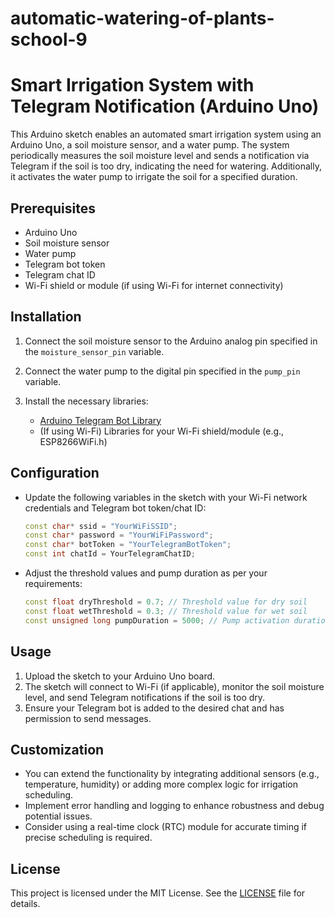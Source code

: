 # automatic-watering-of-plants-school-9
# Smart Irrigation System with Telegram Notification (Arduino Uno)

This Arduino sketch enables an automated smart irrigation system using an Arduino Uno, a soil moisture sensor, and a water pump. The system periodically measures the soil moisture level and sends a notification via Telegram if the soil is too dry, indicating the need for watering. Additionally, it activates the water pump to irrigate the soil for a specified duration.

## Prerequisites

- Arduino Uno
- Soil moisture sensor
- Water pump
- Telegram bot token
- Telegram chat ID
- Wi-Fi shield or module (if using Wi-Fi for internet connectivity)

## Installation

1. Connect the soil moisture sensor to the Arduino analog pin specified in the `moisture_sensor_pin` variable.
2. Connect the water pump to the digital pin specified in the `pump_pin` variable.
3. Install the necessary libraries:

   - [Arduino Telegram Bot Library](https://github.com/witnessmenow/Universal-Arduino-Telegram-Bot)
   - (If using Wi-Fi) Libraries for your Wi-Fi shield/module (e.g., ESP8266WiFi.h)

## Configuration

- Update the following variables in the sketch with your Wi-Fi network credentials and Telegram bot token/chat ID:

    ```cpp
    const char* ssid = "YourWiFiSSID";
    const char* password = "YourWiFiPassword";
    const char* botToken = "YourTelegramBotToken";
    const int chatId = YourTelegramChatID;
    ```

- Adjust the threshold values and pump duration as per your requirements:

    ```cpp
    const float dryThreshold = 0.7; // Threshold value for dry soil
    const float wetThreshold = 0.3; // Threshold value for wet soil
    const unsigned long pumpDuration = 5000; // Pump activation duration in milliseconds
    ```

## Usage

1. Upload the sketch to your Arduino Uno board.
2. The sketch will connect to Wi-Fi (if applicable), monitor the soil moisture level, and send Telegram notifications if the soil is too dry.
3. Ensure your Telegram bot is added to the desired chat and has permission to send messages.

## Customization

- You can extend the functionality by integrating additional sensors (e.g., temperature, humidity) or adding more complex logic for irrigation scheduling.
- Implement error handling and logging to enhance robustness and debug potential issues.
- Consider using a real-time clock (RTC) module for accurate timing if precise scheduling is required.

## License

This project is licensed under the MIT License. See the [LICENSE](LICENSE) file for details.
